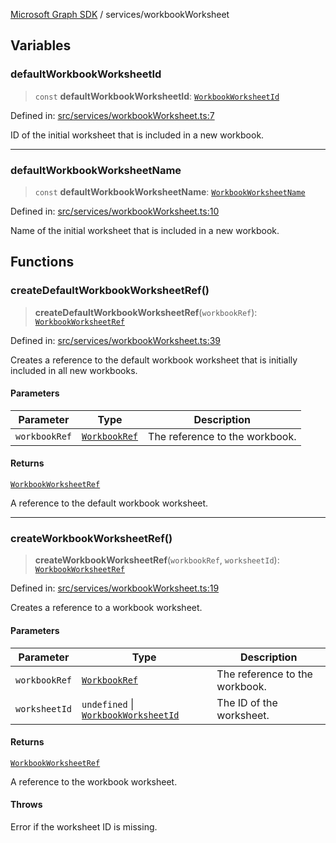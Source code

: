 [Microsoft Graph SDK](../README.md) / services/workbookWorksheet

## Variables

### defaultWorkbookWorksheetId

> `const` **defaultWorkbookWorksheetId**: [`WorkbookWorksheetId`](../WorkbookWorksheetId.md#workbookworksheetid)

Defined in: [src/services/workbookWorksheet.ts:7](https://github.com/Future-Secure-AI/microsoft-graph/blob/main/src/services/workbookWorksheet.ts#L7)

ID of the initial worksheet that is included in a new workbook.

***

### defaultWorkbookWorksheetName

> `const` **defaultWorkbookWorksheetName**: [`WorkbookWorksheetName`](../WorkbookWorksheetName.md#workbookworksheetname)

Defined in: [src/services/workbookWorksheet.ts:10](https://github.com/Future-Secure-AI/microsoft-graph/blob/main/src/services/workbookWorksheet.ts#L10)

Name of the initial worksheet that is included in a new workbook.

## Functions

### createDefaultWorkbookWorksheetRef()

> **createDefaultWorkbookWorksheetRef**(`workbookRef`): [`WorkbookWorksheetRef`](../WorkbookWorksheetRef.md#workbookworksheetref)

Defined in: [src/services/workbookWorksheet.ts:39](https://github.com/Future-Secure-AI/microsoft-graph/blob/main/src/services/workbookWorksheet.ts#L39)

Creates a reference to the default workbook worksheet that is initially included in all new workbooks.

#### Parameters

| Parameter | Type | Description |
| ------ | ------ | ------ |
| `workbookRef` | [`WorkbookRef`](../WorkbookRef.md#workbookref) | The reference to the workbook. |

#### Returns

[`WorkbookWorksheetRef`](../WorkbookWorksheetRef.md#workbookworksheetref)

A reference to the default workbook worksheet.

***

### createWorkbookWorksheetRef()

> **createWorkbookWorksheetRef**(`workbookRef`, `worksheetId`): [`WorkbookWorksheetRef`](../WorkbookWorksheetRef.md#workbookworksheetref)

Defined in: [src/services/workbookWorksheet.ts:19](https://github.com/Future-Secure-AI/microsoft-graph/blob/main/src/services/workbookWorksheet.ts#L19)

Creates a reference to a workbook worksheet.

#### Parameters

| Parameter | Type | Description |
| ------ | ------ | ------ |
| `workbookRef` | [`WorkbookRef`](../WorkbookRef.md#workbookref) | The reference to the workbook. |
| `worksheetId` | `undefined` \| [`WorkbookWorksheetId`](../WorkbookWorksheetId.md#workbookworksheetid) | The ID of the worksheet. |

#### Returns

[`WorkbookWorksheetRef`](../WorkbookWorksheetRef.md#workbookworksheetref)

A reference to the workbook worksheet.

#### Throws

Error if the worksheet ID is missing.
